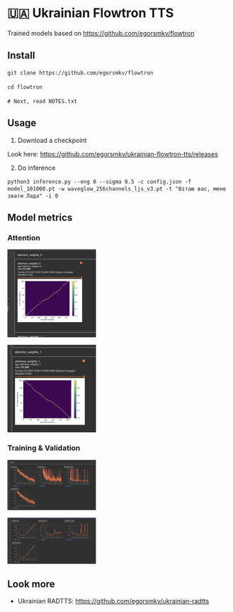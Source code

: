 # 🇺🇦 Ukrainian Flowtron TTS

Trained models based on https://github.com/egorsmkv/flowtron

## Install

```
git clone https://github.com/egorsmkv/flowtron

cd flowtron

# Next, read NOTES.txt
```

## Usage

1) Download a checkpoint

Look here: https://github.com/egorsmkv/ukrainian-flowtron-tts/releases

2) Do inference

```
python3 inference.py --eng 0 --sigma 0.5 -c config.json -f model_101000.pt -w waveglow_256channels_ljs_v3.pt -t "Вітаю вас, мене звати Лада" -i 0
```

## Model metrics

### Attention

<a href="https://github.com/egorsmkv/ukrainian-flowtron-tts/blob/main/screenshots/attention_weights_0.jpg"><img src="./screenshots/attention_weights_0.jpg" width="200"></a>

<a href="https://github.com/egorsmkv/ukrainian-flowtron-tts/blob/main/screenshots/attention_weights_1.jpg"><img src="./screenshots/attention_weights_1.jpg" width="200"></a>

### Training & Validation

<a href="https://github.com/egorsmkv/ukrainian-flowtron-tts/blob/main/screenshots/training.jpg"><img src="./screenshots/training.jpg" width="200"></a>

<a href="https://github.com/egorsmkv/ukrainian-flowtron-tts/blob/main/screenshots/validation.jpg"><img src="./screenshots/validation.jpg" width="200"></a>


## Look more

- Ukrainian RADTTS: https://github.com/egorsmkv/ukrainian-radtts
